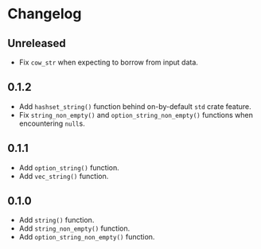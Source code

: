 # Changelog

## Unreleased

- Fix `cow_str` when expecting to borrow from input data.

## 0.1.2

- Add `hashset_string()` function behind on-by-default `std` crate feature.
- Fix `string_non_empty()` and `option_string_non_empty()` functions when encountering `null`s.

## 0.1.1

- Add `option_string()` function.
- Add `vec_string()` function.

## 0.1.0

- Add `string()` function.
- Add `string_non_empty()` function.
- Add `option_string_non_empty()` function.
